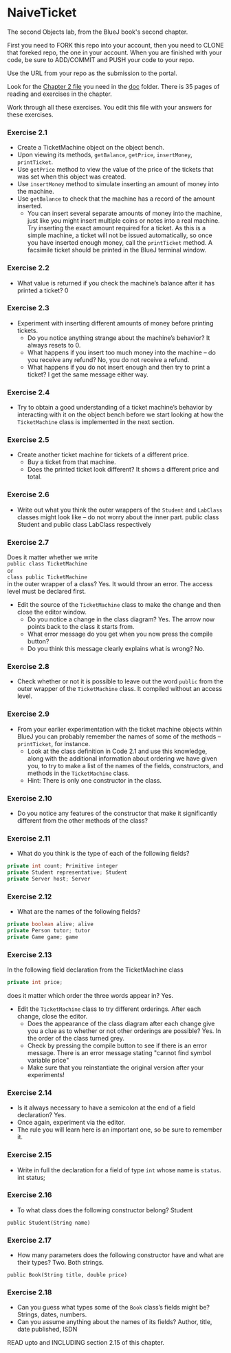 # NaiveTicket

The second Objects lab, from the BlueJ book's second chapter.

First you need to FORK this repo into your account, then you need to CLONE that foreked repo, the one in your account. 
When you are finished with your code, be sure to ADD/COMMIT and PUSH your code to your repo.

Use the URL from your repo as the submission to the portal. 

Look for the [Chapter 2 file](./doc/BlueJ-objects-first-ch2.pdf) you need in the [doc](./doc) folder.
There is 35 pages of reading and exercises in the chapter.

Work through all these exercises. You edit this file with your answers for these exercises.

### Exercise 2.1
* Create a TicketMachine object on the object bench.
* Upon viewing its methods, `getBalance`, `getPrice`, `insertMoney`, `printTicket`.
* Use `getPrice` method to view the value of the price of the tickets that was set when this object was created.
* Use `insertMoney` method to simulate inserting an amount of money into the machine.
* Use `getBalance` to check that the machine has a record of the amount inserted.
	* You can insert several separate amounts of money into the machine, just like you might insert multiple coins or notes into a real machine. Try inserting the exact amount required for a ticket. As this is a simple machine, a ticket will not be issued automatically, so once you have inserted enough money, call the `printTicket` method. A facsimile ticket should be printed in the BlueJ terminal window.

### Exercise 2.2
* What value is returned if you check the machine’s balance after it has printed a ticket? 0

### Exercise 2.3
* Experiment with inserting different amounts of money before printing tickets.
	* Do you notice anything strange about the machine’s behavior? It always resets to 0.
	* What happens if you insert too much money into the machine – do you receive any refund? No, you do not receive a refund.
	* What happens if you do not insert enough and then try to print a ticket? I get the same message either way.

### Exercise 2.4
* Try to obtain a good understanding of a ticket machine’s behavior by interacting with it on the object bench before we start looking at how the `TicketMachine` class is implemented in the next section.

### Exercise 2.5
* Create another ticket machine for tickets of a different price.
	* Buy a ticket from that machine.
	* Does the printed ticket look different? It shows a different price and total.

### Exercise 2.6
* Write out what you think the outer wrappers of the `Student` and `LabClass` classes might look like – do not worry about the inner part. public class Student and public class LabClass respectively

### Exercise 2.7
Does it matter whether we write<br>
`public class TicketMachine`<br>
or<br>
`class public TicketMachine`<br>
in the outer wrapper of a class? Yes. It would throw an error. The access level must be declared first.

* Edit the source of the `TicketMachine` class to make the change and then close the editor window.
	* Do you notice a change in the class diagram? Yes. The arrow now points back to the class it starts from.
	* What error message do you get when you now press the compile button? <identifer expected>
	* Do you think this message clearly explains what is wrong? No.

### Exercise 2.8
* Check whether or not it is possible to leave out the word `public` from the outer wrapper of the `TicketMachine` class. It compiled without an access level.

### Exercise 2.9
* From your earlier experimentation with the ticket machine objects within BlueJ you can probably remember the names of some of the methods – `printTicket`, for instance.
	* Look at the class definition in Code 2.1 and use this knowledge, along with the additional information about ordering we have given you, to try to make a list of the names of the fields, constructors, and methods in the `TicketMachine` class.
	* Hint: There is only one constructor in the class.

### Exercise 2.10
* Do you notice any features of the constructor that make it significantly different from the other methods of the class?

### Exercise 2.11
* What do you think is the type of each of the following fields?

```java
private int count; Primitive integer
private Student representative; Student
private Server host; Server
```

### Exercise 2.12
* What are the names of the following fields?

```java
private boolean alive; alive
private Person tutor; tutor
private Game game; game
```
### Exercise 2.13

In the following field declaration from the TicketMachine class<br>

```java
private int price;
```
does it matter which order the three words appear in? Yes.
* Edit the `TicketMachine` class to try different orderings. After each change, close the editor.
	* Does the appearance of the class diagram after each change give you a clue as to whether or not other orderings are
possible? Yes. In the order of <access level> <name> <type> the class turned grey.
	* Check by pressing the compile button to see if there is an error message. There is an error message stating "cannot find symbol variable price"
	* Make sure that you reinstantiate the original version after your experiments!

### Exercise 2.14
* Is it always necessary to have a semicolon at the end of a field declaration? Yes.
* Once again, experiment via the editor.
* The rule you will learn here is an important one, so be sure to remember it.


### Exercise 2.15
* Write in full the declaration for a field of type `int` whose name is `status`. <access level> int status;

### Exercise 2.16
* To what class does the following constructor belong? Student
```
public Student(String name)
```

### Exercise 2.17
* How many parameters does the following constructor have and what are their types? Two. Both strings.
```
public Book(String title, double price)
```

### Exercise 2.18
* Can you guess what types some of the `Book` class’s fields might be? Strings, dates, numbers.
* Can you assume anything about the names of its fields? Author, title, date published, ISDN

READ upto and INCLUDING section 2.15 of this chapter.
